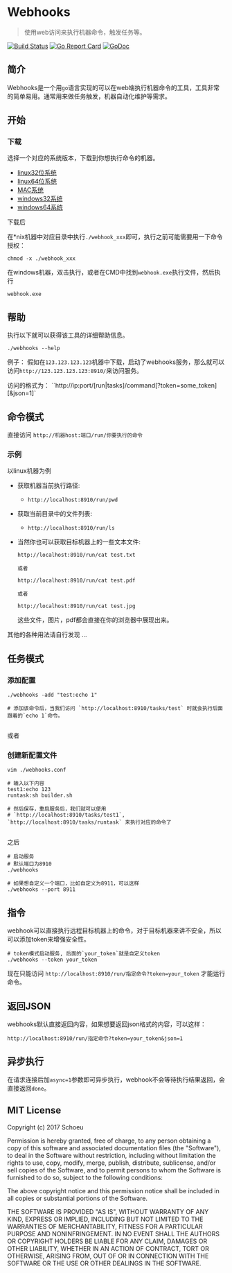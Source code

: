 # Webhooks

> 使用web访问来执行机器命令，触发任务等。

[![Build Status](https://travis-ci.org/schoeu/webhooks.svg?branch=master)](https://travis-ci.org/schoeu/webhooks)
[![Go Report Card](https://goreportcard.com/badge/github.com/schoeu/webhooks)](https://goreportcard.com/report/github.com/schoeu/webhooks)
[![GoDoc](https://godoc.org/github.com/schoeu/webhooks?status.svg)](https://godoc.org/github.com/schoeu/webhooks)


## 简介

Webhooks是一个用`go`语言实现的可以在web端执行机器命令的工具，工具非常的简单易用。通常用来做任务触发，机器自动化维护等需求。


## 开始

### 下载

选择一个对应的系统版本，下载到你想执行命令的机器。

- [linux32位系统](https://github.com/schoeu/webhooks/raw/master/webhook_linux_32bit)
- [linux64位系统](https://github.com/schoeu/webhooks/raw/master/webhook_linux_64bit)
- [MAC系统](https://github.com/schoeu/webhooks/raw/master/webhook_mac)
- [windows32系统](https://github.com/schoeu/webhooks/raw/master/webhook_32bit.exe)
- [windows64系统](https://github.com/schoeu/webhooks/raw/master/webhook_64bit.exe)


下载后

在*nix机器中对应目录中执行`./webhook_xxx`即可，执行之前可能需要用一下命令授权：
```
chmod -x ./webhook_xxx
```
在windows机器，双击执行，或者在CMD中找到`webhook.exe`执行文件，然后执行
```
webhook.exe
```


## 帮助

执行以下就可以获得该工具的详细帮助信息。

```
./webhooks --help
```

例子： 假如在`123.123.123.123`机器中下载，启动了webhooks服务，那么就可以访问`http://123.123.123.123:8910/`来访问服务。

访问的格式为： ``http://ip:port/[run|tasks]/command[?token=some_token][&json=1]`


## 命令模式

直接访问 `http://机器host:端口/run/你要执行的命令`

### 示例
以linux机器为例

- 获取机器当前执行路径:

    - `http://localhost:8910/run/pwd`

- 获取当前目录中的文件列表:

    - `http://localhost:8910/run/ls`

- 当然你也可以获取目标机器上的一些文本文件:

    ```
    http://localhost:8910/run/cat test.txt

    或者

    http://localhost:8910/run/cat test.pdf

    或者

    http://localhost:8910/run/cat test.jpg
    ```

    这些文件，图片，pdf都会直接在你的浏览器中展现出来。

其他的各种用法请自行发现 ...


## 任务模式

### 添加配置

```
./webhooks -add "test:echo 1"

# 添加该命令后，当我们访问 `http://localhost:8910/tasks/test` 时就会执行后面跟着的`echo 1`命令。


```

或者

### 创建新配置文件

```
vim ./webhooks.conf

# 输入以下内容
test1:echo 123
runtask:sh builder.sh

# 然后保存，重启服务后，我们就可以使用
# `http://localhost:8910/tasks/test1`, `http://localhost:8910/tasks/runtask` 来执行对应的命令了


```

之后

```
# 启动服务
# 默认端口为8910
./webhooks

# 如果想自定义一个端口，比如自定义为8911，可以这样
./webhooks --port 8911
```


## 指令

webhook可以直接执行远程目标机器上的命令，对于目标机器来讲不安全，所以可以添加token来增强安全性。

```
# token模式启动服务, 后面的`your_token`就是自定义token
./webhooks --token your_token
```
现在只能访问 `http://localhost:8910/run/指定命令?token=your_token` 才能运行命令。


## 返回JSON
webhooks默认直接返回内容，如果想要返回json格式的内容，可以这样：

```
http://localhost:8910/run/指定命令?token=your_token&json=1
```

## 异步执行
在请求连接后加`async=1`参数即可异步执行，webhook不会等待执行结果返回，会直接返回`done`。


## MIT License

Copyright (c) 2017 Schoeu

Permission is hereby granted, free of charge, to any person obtaining a copy
of this software and associated documentation files (the "Software"), to deal
in the Software without restriction, including without limitation the rights
to use, copy, modify, merge, publish, distribute, sublicense, and/or sell
copies of the Software, and to permit persons to whom the Software is
furnished to do so, subject to the following conditions:

The above copyright notice and this permission notice shall be included in all
copies or substantial portions of the Software.

THE SOFTWARE IS PROVIDED "AS IS", WITHOUT WARRANTY OF ANY KIND, EXPRESS OR
IMPLIED, INCLUDING BUT NOT LIMITED TO THE WARRANTIES OF MERCHANTABILITY,
FITNESS FOR A PARTICULAR PURPOSE AND NONINFRINGEMENT. IN NO EVENT SHALL THE
AUTHORS OR COPYRIGHT HOLDERS BE LIABLE FOR ANY CLAIM, DAMAGES OR OTHER
LIABILITY, WHETHER IN AN ACTION OF CONTRACT, TORT OR OTHERWISE, ARISING FROM,
OUT OF OR IN CONNECTION WITH THE SOFTWARE OR THE USE OR OTHER DEALINGS IN THE
SOFTWARE.
